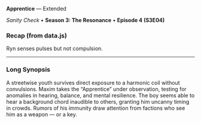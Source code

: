 **Apprentice** — Extended

_Sanity Check_ • **Season 3: The Resonance** • **Episode 4 (S3E04)**

### Recap (from data.js)
Ryn senses pulses but not compulsion.

---

### Long Synopsis

A streetwise youth survives direct exposure to a harmonic coil without convulsions. Maxim takes the “Apprentice” under observation, testing for anomalies in hearing, balance, and mental resilience. The boy seems able to hear a background chord inaudible to others, granting him uncanny timing in crowds. Rumors of his immunity draw attention from factions who see him as a weapon — or a key.